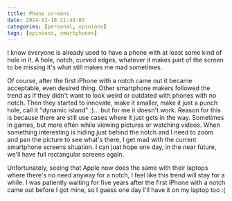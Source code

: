 ```yaml
---
title: Phone screens
date: 2024-01-18 21:44:03
categories: [personal, opinions]
tags: [opinions, smartphones]
---
```

I know everyone is already used to have a phone with at least some kind of hole in it. A hole, notch, curved edges, whatever it makes part of the screen to be missing it's what still makes me mad sometimes. 
<!--more-->
Of course, after the first iPhone with a notch came out it became acceptable, even desired thing. Other smartphone makers followed the trend as if they didn't want to look weird or outdated with phones with no notch. Then they started to innovate, make it smaller, make it just a punch hole, call it "dynamic island" :)... but for me it doesn't work. Reason for this is because there are still use cases where it just gets in the way. Sometimes in games, but more often while viewing pictures or watching videos. When something interesting is hiding just behind the notch and I need to zoom and pan the picture to see what's there, I get mad with the current smartphone screens situation. I can juat hope one day, in the near future, we'll have full rectangular screens again. 

Unfortunately, seeing that Apple now does the same with their laptops where there's no need anyway for a notch, I feel like this trend will stay for a while. I was patiently waiting for five years after the first iPhone with a notch came out before I got mine, so I guess one day I'll have it on my laptop too :(